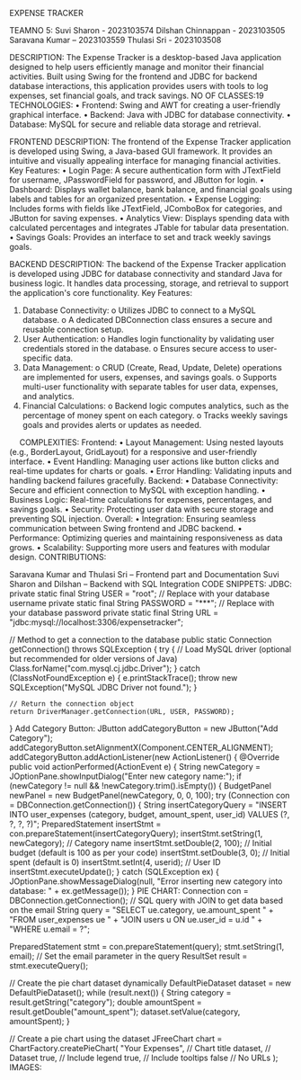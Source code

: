 EXPENSE TRACKER

TEAMNO 5:
Suvi Sharon - 2023103574
Dilshan Chinnappan - 2023103505
Saravana Kumar – 2023103559
Thulasi Sri - 2023103508

DESCRIPTION:
The Expense Tracker is a desktop-based Java application designed to help users efficiently manage and monitor their financial activities. Built using Swing for the frontend and JDBC for backend database interactions, this application provides users with tools to log expenses, set financial goals, and track savings.
NO OF CLASSES:19
TECHNOLOGIES:
•	Frontend: Swing and AWT for creating a user-friendly graphical interface.
•	Backend: Java with JDBC for database connectivity.
•	Database: MySQL for secure and reliable data storage and retrieval.


FRONTEND DESCRIPTION:
The frontend of the Expense Tracker application is developed using Swing, a Java-based GUI framework. It provides an intuitive and visually appealing interface for managing financial activities.
Key Features:
•	Login Page: A secure authentication form with JTextField for username, JPasswordField for password, and JButton for login.
•	Dashboard: Displays wallet balance, bank balance, and financial goals using labels and tables for an organized presentation.
•	Expense Logging: Includes forms with fields like JTextField, JComboBox for categories, and JButton for saving expenses.
•	Analytics View: Displays spending data with calculated percentages and integrates JTable for tabular data presentation.
•	Savings Goals: Provides an interface to set and track weekly savings goals.

BACKEND DESCRIPTION:
The backend of the Expense Tracker application is developed using JDBC for database connectivity and standard Java for business logic. It handles data processing, storage, and retrieval to support the application's core functionality.
Key Features:
1.	Database Connectivity:
o	Utilizes JDBC to connect to a MySQL database.
o	A dedicated DBConnection class ensures a secure and reusable connection setup.
2.	User Authentication:
o	Handles login functionality by validating user credentials stored in the database.
o	Ensures secure access to user-specific data.
3.	Data Management:
o	CRUD (Create, Read, Update, Delete) operations are implemented for users, expenses, and savings goals.
o	Supports multi-user functionality with separate tables for user data, expenses, and analytics.
4.	Financial Calculations:
o	Backend logic computes analytics, such as the percentage of money spent on each category.
o	Tracks weekly savings goals and provides alerts or updates as needed.


 
COMPLEXITIES:
Frontend:
•	Layout Management: Using nested layouts (e.g., BorderLayout, GridLayout) for a responsive and user-friendly interface.
•	Event Handling: Managing user actions like button clicks and real-time updates for charts or goals.
•	Error Handling: Validating inputs and handling backend failures gracefully.
Backend:
•	Database Connectivity: Secure and efficient connection to MySQL with exception handling.
•	Business Logic: Real-time calculations for expenses, percentages, and savings goals.
•	Security: Protecting user data with secure storage and preventing SQL injection.
Overall:
•	Integration: Ensuring seamless communication between Swing frontend and JDBC backend.
•	Performance: Optimizing queries and maintaining responsiveness as data grows.
•	Scalability: Supporting more users and features with modular design.
CONTRIBUTIONS:

Saravana Kumar and Thulasi Sri – Frontend part and Documentation
Suvi Sharon and Dilshan – Backend with SQL Integration
CODE SNIPPETS:
JDBC:
private static final String USER = "root";  // Replace with your database username
private static final String PASSWORD = "***";  // Replace with your database password
private static final String URL = "jdbc:mysql://localhost:3306/expensetracker";

// Method to get a connection to the database
public static Connection getConnection() throws SQLException {
    try {
        // Load MySQL driver (optional but recommended for older versions of Java)
        Class.forName("com.mysql.cj.jdbc.Driver");
    } catch (ClassNotFoundException e) {
        e.printStackTrace();
        throw new SQLException("MySQL JDBC Driver not found.");
    }

    // Return the connection object
    return DriverManager.getConnection(URL, USER, PASSWORD);
}
Add Category Button:
JButton addCategoryButton = new JButton("Add Category");
addCategoryButton.setAlignmentX(Component.CENTER_ALIGNMENT);
addCategoryButton.addActionListener(new ActionListener() {
    @Override
    public void actionPerformed(ActionEvent e) {
        String newCategory = JOptionPane.showInputDialog("Enter new category name:");
        if (newCategory != null && !newCategory.trim().isEmpty()) {
            BudgetPanel newPanel = new BudgetPanel(newCategory, 0, 0, 100);
            try (Connection con = DBConnection.getConnection()) {
                String insertCategoryQuery = "INSERT INTO user_expenses (category, budget, amount_spent, user_id) VALUES (?, ?, ?, ?)";
                PreparedStatement insertStmt = con.prepareStatement(insertCategoryQuery);
                insertStmt.setString(1, newCategory); // Category name
                insertStmt.setDouble(2, 100);         // Initial budget (default is 100 as per your code)
                insertStmt.setDouble(3, 0);           // Initial spent (default is 0)
                insertStmt.setInt(4, userid);         // User ID
                insertStmt.executeUpdate();
            } catch (SQLException ex) {
                JOptionPane.showMessageDialog(null, "Error inserting new category into database: " + ex.getMessage());
            }
PIE CHART:
Connection con = DBConnection.getConnection();
// SQL query with JOIN to get data based on the email
String query = "SELECT ue.category, ue.amount_spent " +
        "FROM user_expenses ue " +
        "JOIN users u ON ue.user_id = u.id " +
        "WHERE u.email = ?";

PreparedStatement stmt = con.prepareStatement(query);
stmt.setString(1, email);  // Set the email parameter in the query
ResultSet result = stmt.executeQuery();

// Create the pie chart dataset dynamically
DefaultPieDataset dataset = new DefaultPieDataset();
while (result.next()) {
    String category = result.getString("category");
    double amountSpent = result.getDouble("amount_spent");
    dataset.setValue(category, amountSpent);
}

// Create a pie chart using the dataset
JFreeChart chart = ChartFactory.createPieChart(
        "Your Expenses",   // Chart title
        dataset,           // Dataset
        true,              // Include legend
        true,              // Include tooltips
        false              // No URLs
);
IMAGES:   
   
